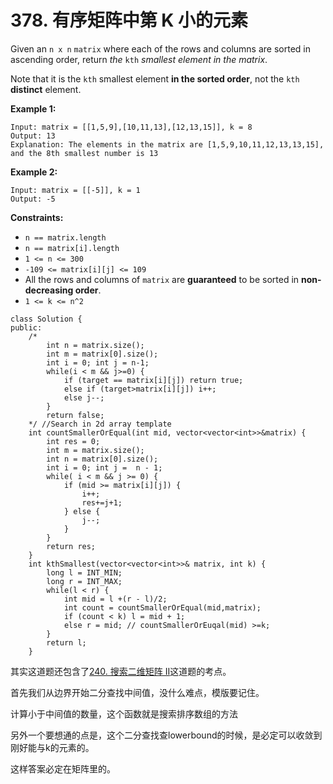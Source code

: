 # 378. 有序矩阵中第 K 小的元素

Given an `n x n` `matrix` where each of the rows and columns are sorted in ascending order, return _the_ `kth` _smallest element in the matrix_.

Note that it is the `kth` smallest element **in the sorted order**, not the `kth` **distinct** element.

**Example 1:**

```
Input: matrix = [[1,5,9],[10,11,13],[12,13,15]], k = 8
Output: 13
Explanation: The elements in the matrix are [1,5,9,10,11,12,13,13,15], and the 8th smallest number is 13
```

**Example 2:**

```
Input: matrix = [[-5]], k = 1
Output: -5
```

**Constraints:**

* `n == matrix.length`
* `n == matrix[i].length`
* `1 <= n <= 300`
* `-109 <= matrix[i][j] <= 109`
* All the rows and columns of `matrix` are **guaranteed** to be sorted in **non-decreasing order**.
* `1 <= k <= n^2`

```clike
class Solution {
public:
    /*
        int n = matrix.size();
        int m = matrix[0].size();
        int i = 0; int j = n-1;
        while(i < m && j>=0) {
            if (target == matrix[i][j]) return true;
            else if (target>matrix[i][j]) i++;
            else j--;
        }
        return false;
    */ //Search in 2d array template
    int countSmallerOrEqual(int mid, vector<vector<int>>&matrix) {
        int res = 0;
        int m = matrix.size();
        int n = matrix[0].size();
        int i = 0; int j =  n - 1;
        while( i < m && j >= 0) {
            if (mid >= matrix[i][j]) {
                i++; 
                res+=j+1;
            } else {
                j--;
            }
        } 
        return res;
    }
    int kthSmallest(vector<vector<int>>& matrix, int k) {
        long l = INT_MIN;
        long r = INT_MAX;
        while(l < r) {
            int mid = l +(r - l)/2;
            int count = countSmallerOrEqual(mid,matrix);
            if (count < k) l = mid + 1;
            else r = mid; // countSmallerOrEuqal(mid) >=k;
        }
        return l;
    }

```

其实这道题还包含了[240. 搜索二维矩阵 II](https://leetcode-cn.com/problems/search-a-2d-matrix-ii/)这道题的考点。

首先我们从边界开始二分查找中间值，没什么难点，模版要记住。

计算小于中间值的数量，这个函数就是搜索排序数组的方法

另外一个要想通的点是，这个二分查找查lowerbound的时候，是必定可以收敛到刚好能与k的元素的。

这样答案必定在矩阵里的。
